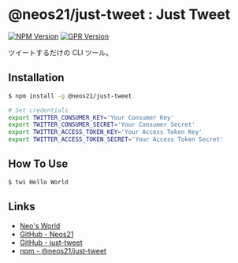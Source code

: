 # @neos21/just-tweet : Just Tweet

[![NPM Version](https://img.shields.io/npm/v/@neos21/just-tweet.svg)](https://www.npmjs.com/package/@neos21/just-tweet) [![GPR Version](https://img.shields.io/github/package-json/v/neos21/just-tweet?label=github)](https://github.com/Neos21/just-tweet/packages/328025)

ツイートするだけの CLI ツール。


## Installation

```sh
$ npm install -g @neos21/just-tweet

# Set credentials
export TWITTER_CONSUMER_KEY='Your Consumer Key'
export TWITTER_CONSUMER_SECRET='Your Consumer Secret'
export TWITTER_ACCESS_TOKEN_KEY='Your Access Token Key'
export TWITTER_ACCESS_TOKEN_SECRET='Your Access Token Secret'
```


## How To Use

```sh
$ twi Hello World
```


## Links

- [Neo's World](https://neos21.net/)
- [GitHub - Neos21](https://github.com/Neos21/)
- [GitHub - just-tweet](https://github.com/Neos21/just-tweet)
- [npm - @neos21/just-tweet](https://www.npmjs.com/package/@neos21/just-tweet)
